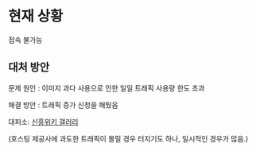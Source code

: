 # 현재 상황
접속 불가능

## 대처 방안
문제 원인 : 이미지 과다 사용으로 인한 일일 트래픽 사용량 한도 초과

해결 방안 : 트래픽 증가 신청을 해뒀음

대피소: [신흥위키 갤러리](http://dcinside.com/board/sinheungwiki)

(호스팅 제공사에 과도한 트래픽이 몰릴 경우 터지기도 하나, 일시적인 경우가 많음.)
